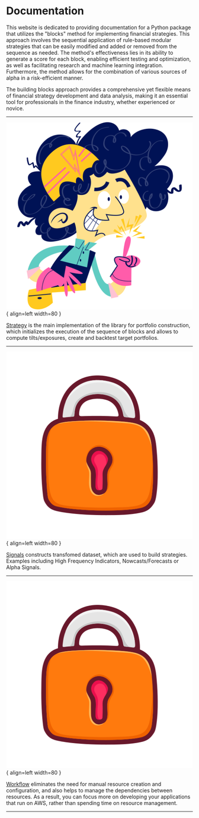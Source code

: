 # Documentation

This website is dedicated to providing documentation for a Python package that utilizes the "blocks" method for implementing financial strategies. This approach involves the sequential application of rule-based modular strategies that can be easily modified and added or removed from the sequence as needed. The method's effectiveness lies in its ability to generate a score for each block, enabling efficient testing and optimization, as well as facilitating research and machine learning integration. Furthermore, the method allows for the combination of various sources of alpha in a risk-efficient manner. 

The building blocks approach provides a comprehensive yet flexible means of financial strategy development and data analysis, making it an essential tool for professionals in the finance industry, whether experienced or novice.

***

<div class="result" markdown>

![Strategy](../assets/images/flaticon_6.png){ align=left width=80 }

[Strategy](./api/strategy/index.md) is the main implementation of the library for portfolio construction, which initializes the execution of the sequence of blocks and allows to compute tilts/exposures, create and backtest target portfolios.
</div>

***

<div class="result" markdown>

![Signals](../assets/images/padlock.png){ align=left width=80 }

[Signals](./api/signals/index.md) constructs transfomed dataset, which are used to build strategies. Examples including High Frequency Indicators, Nowcasts/Forecasts or Alpha Signals.
</div>

***

<div class="result" markdown>

![Workflow](../assets/images/padlock.png){ align=left width=80 }

[Workflow](./workflow/index.md) eliminates the need for manual resource creation and configuration, and also helps to manage the dependencies between resources. As a result, you can focus more on developing your applications that run on AWS, rather than spending time on resource management.
</div>

***